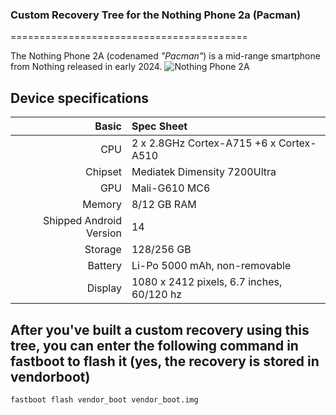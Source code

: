 ### Custom Recovery Tree for the Nothing Phone 2a (Pacman)

=========================================

The Nothing Phone 2A (codenamed _"Pacman"_) is a mid-range smartphone from Nothing released in early 2024.
![Nothing Phone 2A](https://fdn2.gsmarena.com/vv/pics/nothing/nothing-phone-2a-3.jpg)

## Device specifications

Basic   | Spec Sheet
-------:|:-------------------------
CPU     | 2 x 2.8GHz Cortex-A715 +6 x Cortex-A510
Chipset | Mediatek Dimensity 7200Ultra
GPU     | Mali-G610 MC6
Memory  | 8/12 GB RAM
Shipped Android Version | 14
Storage | 128/256 GB
Battery | Li-Po 5000 mAh, non-removable
Display | 1080 x 2412 pixels, 6.7 inches, 60/120 hz

## After you've built a custom recovery using this tree, you can enter the following command in fastboot to flash it (yes, the recovery is stored in vendorboot)

```
fastboot flash vendor_boot vendor_boot.img
```

